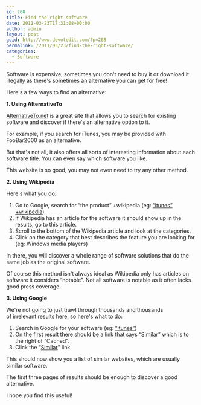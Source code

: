 ```yaml
---
id: 268
title: Find the right software
date: 2011-03-23T17:31:08+00:00
author: admin
layout: post
guid: http://www.devotedit.com/?p=268
permalink: /2011/03/23/find-the-right-software/
categories:
  - Software
---
```

Software is expensive, sometimes you don't need to buy it or download it illegally as there's sometimes an alternative you can get for free!

Here's a few ways to find an alternative:

<!--more-->

**1. Using AlternativeTo**[](http://www.alternativeto.net/)

[AlternativeTo.net](http://www.alternativeto.net/) is a great site that allows you to search for existing software and discover if there's an alternative option to it.

For example, if you search for iTunes, you may be provided with FooBar2000 as an alternative.

But that's not all, it also offers all sorts of interesting information about each software title. You can even say which software you like.

This website is so good, you may not even need to try any other method.

**2. Using Wikipedia**

Here's what you do:

  1. Go to Google, search for &#8220;the product&#8221; +wikipedia (eg: [&#8220;itunes&#8221; +wikipedia](http://www.google.co.uk/search?q=%22itunes%22+%2Bwikipedia))
  2. If Wikipedia has an article for the software it should show up in the results, go to this article.
  3. Scroll to the bottom of the Wikipedia article and look at the categories.
  4. Click on the category that best describes the feature you are looking for (eg: Windows media players)

In there, you will discover a whole range of software solutions that do the same job as the original software.

Of course this method isn't always ideal as Wikipedia only has articles on software it considers &#8220;notable&#8221;. Not all software is notable as it often lacks good press coverage.

**3. Using Google**

We're not going to just trawl through thousands and thousands of irrelevant results here, so here's what to do:

  1. Search in Google for your software (eg: [&#8220;itunes&#8221;](http://www.google.co.uk/search?&q=itunes))
  2. On the first result there should be a link that says &#8220;Similar&#8221; which is to the right of &#8220;Cached&#8221;.
  3. Click the &#8220;[Similar](http://www.google.co.uk/search?&q=related:www.apple.com/itunes/+itunes)&#8221; link.

This should now show you a list of similar websites, which are usually similar software.

The first three pages of results should be enough to discover a good alternative.

I hope you find this useful!